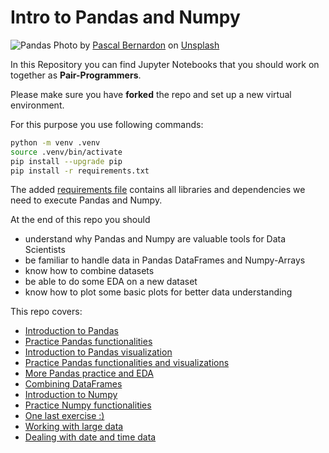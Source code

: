 # Intro to Pandas and Numpy


![Pandas](./images/pandas_photo.jpg)
<span>Photo by <a href="https://unsplash.com/@pbernardon?utm_source=unsplash&amp;utm_medium=referral&amp;utm_content=creditCopyText">Pascal Bernardon</a> on <a href="https://unsplash.com/s/photos/panda?utm_source=unsplash&amp;utm_medium=referral&amp;utm_content=creditCopyText">Unsplash</a></span>



In this Repository you can find Jupyter Notebooks that you should work on together as **Pair-Programmers**.

Please make sure you have **forked** the repo and set up a new virtual environment.

For this purpose you use following commands:

```Bash
python -m venv .venv
source .venv/bin/activate
pip install --upgrade pip
pip install -r requirements.txt
```

The added [requirements file](requirements.txt) contains all libraries and dependencies we need to execute Pandas and Numpy. 

At the end of this repo you should 
- understand why Pandas and Numpy are valuable tools for Data Scientists
- be familiar to handle data in Pandas DataFrames and Numpy-Arrays
- know how to combine datasets
- be able to do some EDA on a new dataset
- know how to plot some basic plots for better data understanding

This repo covers:

- [Introduction to Pandas](01_pandas.ipynb)
- [Practice Pandas functionalities](02_pandas_practice_1.ipynb)
- [Introduction to Pandas visualization](03_pandas_visualization.ipynb)
- [Practice Pandas functionalities and visualizations](04_pandas_practice_2.ipynb)
- [More Pandas practice and EDA](05_pandas_practice_3.ipynb)
- [Combining DataFrames](06_combine_dataframes.ipynb)
- [Introduction to Numpy](07_numpy.ipynb)
- [Practice Numpy functionalities](08_numpy_practice.ipynb)
- [One last exercise :) ](09_pandas_practice_4.ipynb)
- [Working with large data](10_vaex.ipynb)
- [Dealing with date and time data](11_datetime.ipynb)

